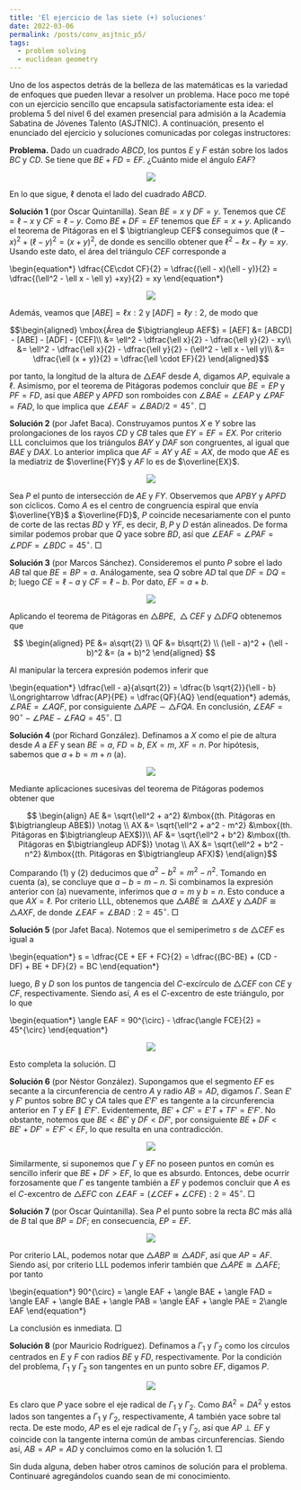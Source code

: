 ```yaml
---
title: 'El ejercicio de las siete (+) soluciones'
date: 2022-03-06
permalink: /posts/conv_asjtnic_p5/
tags:
  - problem solving
  - euclidean geometry
---
```


Uno de los aspectos detrás de la belleza de las matemáticas es la variedad de enfoques que pueden llevar a resolver un problema. Hace poco me topé con un ejercicio sencillo que encapsula satisfactoriamente esta idea: el problema 5 del nivel 6 del examen presencial para admisión a la Academia Sabatina de Jóvenes Talento (ASJTNIC).  A continuación, presento el enunciado del ejercicio y soluciones comunicadas por colegas instructores:

**Problema.** Dado un cuadrado $ABCD$, los puntos $E$ y $F$ están sobre los lados $BC$ y $CD$. Se tiene que $BE + FD = EF$. ¿Cuánto mide el ángulo $EAF$?
<p align="center">
  <img src="https://raw.githubusercontent.com/jbacaob/jbacaob.github.io/master/assets/img/blog3/F0.svg">
</p>

En lo que sigue, $\ell$ denota el lado del cuadrado $ABCD$.

**Solución 1** (por Oscar Quintanilla). Sean $BE = x$ y $DF = y$. Tenemos que $CE = \ell  - x$ y $CF = \ell - y$.   Como $BE + DF = EF$ tenemos que $EF = x + y$. Aplicando el teorema de Pitágoras en el $ \bigtriangleup CEF$ conseguimos que	$(\ell - x)^2 + (\ell - y)^2 = (x+y)^2$,
de donde es sencillo obtener que $\ell^2 - \ell x - \ell y = xy$. Usando este dato, el área del triángulo $CEF$ corresponde a

\begin{equation\*}
\dfrac{CE\cdot CF}{2} = \dfrac{(\ell - x)(\ell - y)}{2} = \dfrac{(\ell^2 - \ell x - \ell y) +xy}{2} = xy
\end{equation\*}

<p align="center">
  <img src="https://raw.githubusercontent.com/jbacaob/jbacaob.github.io/master/assets/img/blog3/F1.svg">
</p>

Además, veamos que $[ABE] = \ell x:2$ y $[ADF] = \ell y:2$, de modo que

$$\begin{aligned}
   \mbox{Área de $\bigtriangleup AEF$} = [AEF] &= [ABCD] - [ABE] - [ADF] - [CEF]\\
	 &= \ell^2 - \dfrac{\ell x}{2} - \dfrac{\ell y}{2} - xy\\
	 &= \ell^2 - \dfrac{\ell x}{2} - \dfrac{\ell y}{2} - (\ell^2 - \ell x - \ell y)\\
	 &= \dfrac{\ell (x + y)}{2} = \dfrac{\ell \cdot EF}{2}
\end{aligned}$$

por tanto, la longitud de la altura de $\bigtriangleup EAF$ desde $A$, digamos $AP$, equivale a $\ell$. Asimismo, por el teorema de Pitágoras podemos concluir que $BE = EP$ y $PF = FD$, así que $ABEP$ y $APFD$ son romboides con $\angle BAE = \angle EAP$ y $\angle PAF = FAD$, lo que implica que $\angle EAF = \angle BAD/2 = 45^\circ$. $\Box$

**Solución 2** (por Jafet Baca). Construyamos puntos $X$ e $Y$ sobre las prolongaciones de los rayos $CD$ y $CB$ tales que $EY = EF = EX$. Por criterio LLL concluimos que los triángulos $BAY$ y $DAF$ son congruentes, al igual que $BAE$ y $DAX$. Lo anterior implica que $AF = AY$ y $AE = AX$, de modo que $AE$ es la mediatriz de $\overline{FY}$ y $AF$ lo es de $\overline{EX}$.

<p align="center">
  <img src="https://raw.githubusercontent.com/jbacaob/jbacaob.github.io/master/assets/img/blog3/F2.svg">
</p>

Sea $P$ el punto de intersección de $AE$ y $FY$. Observemos que $APBY$ y $APFD$ son cíclicos. Como $A$ es el centro de congruencia espiral que envía $\overline{YB}$ a $\overline{FD}$, $P$ coincide necesariamente con el punto de corte de las rectas $BD$ y $YF$, es decir, $B, P$ y $D$ están alineados. 
De forma similar podemos probar que $Q$ yace sobre $BD$, así que $\angle EAF = \angle PAF = \angle PDF = \angle BDC = 45^\circ$. $\Box$

**Solución 3** (por Marcos Sánchez). Consideremos el punto $P$ sobre el lado $AB$ tal que $BE = BP = a$. Análogamente, sea $Q$ sobre $AD$ tal que $DF = DQ = b$; luego $CE = \ell - a$ y $CF = \ell - b$. Por dato, $EF = a + b$.

<p align="center">
  <img src="https://raw.githubusercontent.com/jbacaob/jbacaob.github.io/master/assets/img/blog3/F3.svg">
</p>

Aplicando el teorema de Pitágoras en $\bigtriangleup BPE,\ \bigtriangleup CEF$ y $\bigtriangleup DFQ$ obtenemos que

$$ \begin{aligned}
PE &= a\sqrt{2} \\
QF &= b\sqrt{2} \\
(\ell - a)^2 + (\ell - b)^2 &= (a + b)^2
\end{aligned} $$

Al manipular la tercera expresión podemos inferir que

\begin{equation\*}
\dfrac{\ell - a}{a\sqrt{2}} = \dfrac{b \sqrt{2}}{\ell - b} \Longrightarrow \dfrac{AP}{PE} = \dfrac{QF}{AQ}
\end{equation\*}
además, $\angle PAE = \angle AQF$, por consiguiente $\bigtriangleup APE \sim \bigtriangleup FQA$. En conclusión, $\angle EAF = 90^{\circ} - \angle PAE - \angle FAQ = 45^{\circ}$. $\Box$


**Solución 4** (por Richard González). Definamos a $X$ como el pie de altura desde $A$ a $EF$ y sean $BE = a$, $FD = b$, $EX = m$, $XF = n$. Por hipótesis, sabemos que $a + b = m + n$ (a). 

<p align="center">
  <img src="https://raw.githubusercontent.com/jbacaob/jbacaob.github.io/master/assets/img/blog3/F4.svg">
</p>

Mediante aplicaciones sucesivas del teorema de Pitágoras podemos obtener que

$$ \begin{align}
AE &= \sqrt{\ell^2 + a^2} &\mbox{(th. Pitágoras en $\bigtriangleup ABE$)} \notag \\
AX &= \sqrt{\ell^2 + a^2 - m^2} &\mbox{(th. Pitágoras en $\bigtriangleup AEX$)}\\
AF &= \sqrt{\ell^2 + b^2} &\mbox{(th. Pitágoras en $\bigtriangleup ADF$)} \notag \\
AX &= \sqrt{\ell^2 + b^2 - n^2} &\mbox{(th. Pitágoras en $\bigtriangleup AFX)$}
\end{align}$$

Comparando (1) y (2) deducimos que $a^2 - b^2 = m^2 - n^2$. Tomando en cuenta (a), se concluye que $a - b = m - n$. Si combinamos la expresión anterior con (a) nuevamente, inferimos que $a = m$ y $b = n$. Esto conduce a que $AX = \ell$. Por criterio LLL, obtenemos que $\bigtriangleup ABE \cong \bigtriangleup AXE$ y $\bigtriangleup ADF \cong \bigtriangleup AXF$, de donde $\angle EAF = \angle BAD:2 = 45^{\circ}$. $\Box$

**Solución 5** (por Jafet Baca). Notemos que el semiperímetro $s$ de $\bigtriangleup CEF$ es igual a 

\begin{equation\*}
s = \dfrac{CE + EF + FC}{2} = \dfrac{(BC-BE) + (CD - DF) + BE + DF}{2} = BC
\end{equation\*}

luego, $B$ y $D$ son los puntos de tangencia del $C$-excírculo de $\bigtriangleup CEF$ con $CE$ y $CF$, respectivamente. Siendo así, $A$ es el $C$-excentro de este triángulo, por lo que 

\begin{equation\*}
\angle EAF = 90^{\circ} - \dfrac{\angle FCE}{2} = 45^{\circ}
\end{equation\*}

<p align="center">
  <img src="https://raw.githubusercontent.com/jbacaob/jbacaob.github.io/master/assets/img/blog3/F5.svg">
</p>

Esto completa la solución. $\Box$

**Solución 6** (por Néstor González). Supongamos que el segmento $EF$ es secante a la circunferencia de centro $A$ y radio $AB = AD$, digamos $\Gamma$. Sean $E'$ y $F'$ puntos sobre $BC$ y $CA$ tales que $E'F'$ es tangente a la circunferencia anterior en $T$ y $EF\parallel E'F'$. Evidentemente, $BE' + CF' = E'T + TF' = E'F'$. No obstante, notemos que $BE < BE'$ y $DF < DF'$, por consiguiente $BE + DF < BE' + DF' = E'F' < EF$, lo que resulta en una contradicción. 

<p align="center">
  <img src="https://raw.githubusercontent.com/jbacaob/jbacaob.github.io/master/assets/img/blog3/F6.svg">
</p>

Similarmente, si suponemos que $\Gamma$ y $EF$ no poseen puntos en común es sencillo inferir que $BE + DF > EF$, lo que es absurdo. Entonces,  debe ocurrir forzosamente que $\Gamma$ es tangente también a $EF$ y podemos concluir que $A$ es el $C$-excentro de $\bigtriangleup EFC$ con $\angle EAF = (\angle CEF + \angle CFE):2 = 45^{\circ}$. $\Box$

**Solución 7** (por Oscar Quintanilla). Sea $P$ el punto sobre la recta $BC$ más allá de $B$ tal que $BP = DF$; en consecuencia, $EP = EF$. 

<p align="center">
  <img src="https://raw.githubusercontent.com/jbacaob/jbacaob.github.io/master/assets/img/blog3/F7.svg">
</p>

Por criterio LAL, podemos notar que $\bigtriangleup ABP \cong \bigtriangleup ADF$, así que $AP = AF$. Siendo así, por criterio LLL podemos inferir también que $\bigtriangleup APE \cong \bigtriangleup AFE$; por tanto

\begin{equation\*}
90^{\circ} = \angle EAF + \angle BAE + \angle FAD = \angle EAF + \angle BAE + \angle PAB = \angle EAF + \angle PAE = 2\angle EAF
\end{equation\*}

La conclusión es inmediata. $\Box$

**Solución 8** (por Mauricio Rodríguez). Definamos a $\Gamma_1$ y $\Gamma_2$ como los círculos centrados en $E$ y $F$ con radios $BE$ y $FD$, respectivamente. Por la condición del problema, $\Gamma_1$ y $\Gamma_2$ son tangentes en un punto sobre $EF$, digamos $P$.

<p align="center">
  <img src="https://raw.githubusercontent.com/jbacaob/jbacaob.github.io/master/assets/img/blog3/F8.svg">
</p>

Es claro que $P$ yace sobre el eje radical de $\Gamma_1$ y $\Gamma_2$. Como $BA^2 = DA^2$ y estos lados son tangentes a $\Gamma_1$ y $\Gamma_2$, respectivamente, $A$ también yace sobre tal recta. De este modo, $AP$ es el eje radical de $\Gamma_1$ y $\Gamma_2$, así que $AP\perp EF$ y coincide con la tangente interna común de ambas circunferencias. Siendo así, $AB = AP = AD$ y concluimos como en la solución 1.  $\Box$

Sin duda alguna, deben haber otros caminos de solución para el problema. Continuaré agregándolos cuando sean de mi conocimiento.

